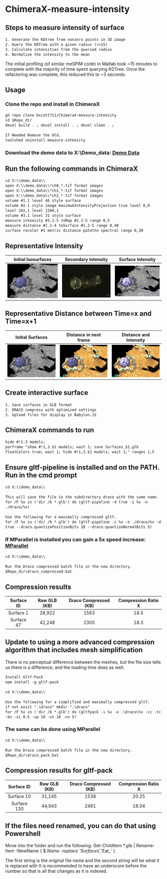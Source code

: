 # ChimeraX-measure-intensity

## Steps to measure intensity of surface

    1. Generate the KDtree from nonzero points in 3D image
    2. Query the KDTree with a given radius (r=15)
    3. Calculate intensities from the queried radius
    4. Normalize the intensity to the mean

The initial profiling (of similar meSPIM code) in Matlab took ~15 minutes to complete with the majority of time spent querying KDTree.
Once the refactoring was complete, this reduced this to ~3 seconds.

## Usage

### Clone the repo and install in ChimeraX

    gh repo clone bscott711/ChimeraX-measure-intensity
    cd $Repo_dir
    devel build . ; devel install . ; devel clean . ;

    If Needed Remove the Old.
    toolshed uninstall measure-intensity

### Download the demo data to X:\Demo_data: [Demo Data](https://github.com/bscott711/ChimeraX-measure-intensity/blob/main/demo_data/)

## Run the following commands in ChimeraX

    cd X:\\demo_data\\
    open X:\\demo_data\\*ch0_*.tif format images
    open X:\\demo_data\\*ch1_*.tif format images
    open X:\\demo_data\\*ch2_*.tif format images
    volume #1.1 level 46 style surface
    volume #2.1 style image maximumIntensityProjection true level 0,0 level 192,1 level 1260,1
    volume #3.1 level 31 style surface
    measure intensity #3.1-5 toMap #2.1-5 range 0,5
    measure distance #1.1-4 toSurface #1.2-5 range 0,40
    surface recolor #1 metric distance palette spectral range 0,30

## Representative Intensity

|             Initial Isosurfaces              |                 Secondary Intensity                  |                Surface Intensity                |
| :------------------------------------------: | :--------------------------------------------------: | :---------------------------------------------: |
| ![Surface Image](/readme_images/initial.png) | ![Volume Image](/readme_images/intensity_volume.png) | ![Intensity](/readme_images/intensity_only.png) |

## Representative Distance between Time=x and Time=x+1

|               Initial Surfaces               |               Distance in next frame               |               Distance and Intensity               |
| :------------------------------------------: | :------------------------------------------------: | :------------------------------------------------: |
| ![Surface Image](/readme_images/initial.png) | ![Surface Image](/readme_images/distance_only.png) | ![Distance](/readme_images/intensity_distance.png) |

## Create interactive surface

    1. Save surfaces in GLB format
    2. DRACO compress with optimized settings
    3. Upload files for display in Babylon.JS

## ChimeraX commands to run

    hide #!1-3 models;
    perframe "show #!1,3.$1 models; wait 1; save Surfaces_$1.glb floatColors true; wait 1; hide #!1,3.$1 models; wait 1;" ranges 1,5

## Ensure gltf-pipeline is installed and on the PATH. Run in the cmd prompt

    cd X:\\demo_data\\

    This will save the file in the subdirectory draco with the same name.
    for /F %x in ('dir /b *.glb') do (gltf-pipeline -d true -i %x -o ./draco/%x)

    Use the following for a maximally compressed gltf.
    for /F %x in ('dir /b *.glb') do (gltf-pipeline -i %x -o ./draco/%x -d true --draco.quantizePositionBits 10 --draco.quantizeNormalBits 5)

### If MParallel is installed you can gain a 5x speed increase: [MParallel](https://github.com/lordmulder/MParallel)

    cd X:\\demo_data\\

    Run the Draco compressed batch file in the new directory.
    $Repo_dir\draco_compressed.bat

## Compression results

| Surface ID | Raw GLB (KB) | Draco Compressed (KB) | Compression Ratio X |
| :--------: | :----------: | :------------------: | :-----------------: |
| Surface 1  |    28,922    |         1563         |        18.5         |
| Surface 47 |    42,248    |         2305         |        18.3         |

## Update to using a more advanced compression algorithm that includes mesh simplification

There is no perceptual difference between the meshes, but the file size tells us there is a difference, and the loading time does as well.

    Install Gltf-Pack
    npm install -g gltf-pack

    cd X:\\demo_data\\

    Use the following for a simplified and maximally compressed gltf.
    if not exist ".\draco" mkdir ".\draco"
    for /F %x in ('dir /b *.glb') do (gltfpack -i %x -o .\draco\%x -cc -tc -kn -si 0.5 -vp 10 -vt 10 -vn 5)

### The same can be done using MParallel

    cd X:\\demo_data\\

    Run the Draco compressed batch file in the new directory.
    $Repo_dir\draco_pack.bat

## Compression results for gltf-pack

| Surface ID  | Raw GLB (KB) | Draco Compressed (KB) | Compression Ratio X |
| :---------: | :----------: | :------------------: | :-----------------: |
| Surface 10  |    31,145    |         1538         |        20.25        |
| Surface 130 |    44,943    |         2491         |        18.04        |

## If the files need renamed, you can do that using Powershell

Move into the folder and run the following:
    Get-ChildItem *.glb | Rename-Item -NewName { $_.Name -replace 'Surfaces_','Eat_' }

The first string is the original file name and the second string will be what it is replaced with
It is recommended to have an underscore before the number so that is all that changes as it is indexed.